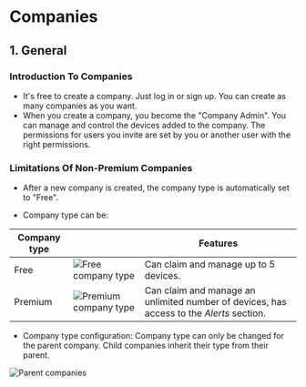 # Companies

##	1. General


###	Introduction To Companies

* It's free to create a company. Just log in or sign up. You can create as many companies as you want.
* When you create a company, you become the "Company Admin". You can manage and control the devices added to the company. The permissions for users you invite are set by you or another user with the right permissions.


###	Limitations Of Non-Premium Companies

* After a new company is created, the company type is automatically set to "Free".

* Company type can be:

| Company type |   | Features     |
|------|----------------------------------------------------------|-------------------------------------------|
| Free | ![Free company type](../images/companies/free-1.png) | Can claim and manage up to 5 devices.     |
| Premium | ![Premium company type](../images/companies/premium-1.png)        | Can claim and manage an unlimited number of devices, has access to the *Alerts* section.    |



* Company type configuration: Company type can only be changed for the parent company. Child companies inherit their type from their parent.

![Parent companies](../images/companies/parents_1.png "Parent companies")

